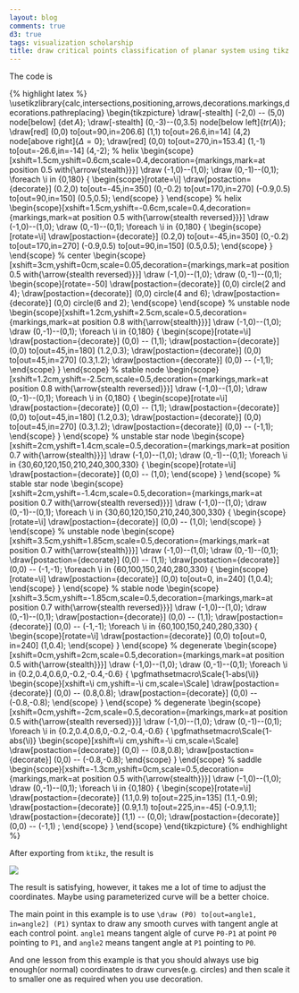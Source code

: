 ```yaml
---
layout: blog
comments: true
d3: true
tags: visualization scholarship
title: draw critical points classification of planar system using tikz
---
```


The code is 

{% highlight latex %}
\usetikzlibrary{calc,intersections,positioning,arrows,decorations.markings,decorations.pathreplacing}
\begin{tikzpicture}
\draw[-stealth] (-2,0) -- (5,0) node[below] {$\det A$};
\draw[-stealth] (0,-3)--(0,3.5) node[below left]{$tr(A)$};
\draw[red] (0,0) to[out=90,in=206.6] (1,1) to[out=26.6,in=14] (4,2) node[above right]{$\Delta=0$};
\draw[red] (0,0) to[out=270,in=153.4] (1,-1) to[out=-26.6,in=-14] (4,-2);
% helix
\begin{scope}[xshift=1.5cm,yshift=0.6cm,scale=0.4,decoration={markings,mark=at position 0.5 with{\arrow{stealth}}}]
\draw (-1,0)--(1,0);
\draw (0,-1)--(0,1);
\foreach \i in {0,180} {
\begin{scope}[rotate=\i]
\draw[postaction={decorate}] (0.2,0) to[out=-45,in=350] (0,-0.2) to[out=170,in=270] (-0.9,0.5) to[out=90,in=150] (0.5,0.5);
\end{scope}
}
\end{scope}
% helix
\begin{scope}[xshift=1.5cm,yshift=-0.6cm,scale=0.4,decoration={markings,mark=at position 0.5 with{\arrow{stealth reversed}}}]
\draw (-1,0)--(1,0);
\draw (0,-1)--(0,1);
\foreach \i in {0,180} {
\begin{scope}[rotate=\i]
\draw[postaction={decorate}] (0.2,0) to[out=-45,in=350] (0,-0.2) to[out=170,in=270] (-0.9,0.5) to[out=90,in=150] (0.5,0.5);
\end{scope}
}
\end{scope}
% center
\begin{scope}[xshift=3cm,yshift=0cm,scale=0.05,decoration={markings,mark=at position 0.5 with{\arrow{stealth reversed}}}]
\draw (-1,0)--(1,0);
\draw (0,-1)--(0,1);
\begin{scope}[rotate=-50]
\draw[postaction={decorate}] (0,0) circle(2 and 4);
\draw[postaction={decorate}] (0,0) circle(4 and 6);
\draw[postaction={decorate}] (0,0) circle(6 and 2);
\end{scope}
\end{scope}
% unstable node
\begin{scope}[xshift=1.2cm,yshift=2.5cm,scale=0.5,decoration={markings,mark=at position 0.8 with{\arrow{stealth}}}]
\draw (-1,0)--(1,0);
\draw (0,-1)--(0,1);
\foreach \i in {0,180} {
\begin{scope}[rotate=\i]
\draw[postaction={decorate}] (0,0)  -- (1,1);
\draw[postaction={decorate}] (0,0) to[out=45,in=180] (1.2,0.3);
\draw[postaction={decorate}] (0,0) to[out=45,in=270] (0.3,1.2);
\draw[postaction={decorate}] (0,0) -- (-1,1);
\end{scope}
}
\end{scope}
% stable node
\begin{scope}[xshift=1.2cm,yshift=-2.5cm,scale=0.5,decoration={markings,mark=at position 0.8 with{\arrow{stealth reversed}}}]
\draw (-1,0)--(1,0);
\draw (0,-1)--(0,1);
\foreach \i in {0,180} {
\begin{scope}[rotate=\i]
\draw[postaction={decorate}] (0,0)  -- (1,1);
\draw[postaction={decorate}] (0,0) to[out=45,in=180] (1.2,0.3);
\draw[postaction={decorate}] (0,0) to[out=45,in=270] (0.3,1.2);
\draw[postaction={decorate}] (0,0) -- (-1,1);
\end{scope}
}
\end{scope}
% unstable star node
\begin{scope}[xshift=2cm,yshift=1.4cm,scale=0.5,decoration={markings,mark=at position 0.7 with{\arrow{stealth}}}]
\draw (-1,0)--(1,0);
\draw (0,-1)--(0,1);
\foreach \i in {30,60,120,150,210,240,300,330} {
	\begin{scope}[rotate=\i]
	\draw[postaction={decorate}] (0,0) -- (1,0);
	\end{scope}
}
\end{scope}
% stable star node
\begin{scope}[xshift=2cm,yshift=-1.4cm,scale=0.5,decoration={markings,mark=at position 0.7 with{\arrow{stealth reversed}}}]
\draw (-1,0)--(1,0);
\draw (0,-1)--(0,1);
\foreach \i in {30,60,120,150,210,240,300,330} {
	\begin{scope}[rotate=\i]
	\draw[postaction={decorate}] (0,0) -- (1,0);
	\end{scope}
}
\end{scope}
% unstable  node
\begin{scope}[xshift=3.5cm,yshift=1.85cm,scale=0.5,decoration={markings,mark=at position 0.7 with{\arrow{stealth}}}]
\draw (-1,0)--(1,0);
\draw (0,-1)--(0,1);
\draw[postaction={decorate}] (0,0) -- (1,1);
\draw[postaction={decorate}] (0,0) -- (-1,-1);
\foreach \i in {60,100,150,240,280,330} {
\begin{scope}[rotate=\i]
\draw[postaction={decorate}] (0,0) to[out=0, in=240] (1,0.4);
\end{scope}
}
\end{scope}
% stable  node
\begin{scope}[xshift=3.5cm,yshift=-1.85cm,scale=0.5,decoration={markings,mark=at position 0.7 with{\arrow{stealth reversed}}}]
\draw (-1,0)--(1,0);
\draw (0,-1)--(0,1);
\draw[postaction={decorate}] (0,0) -- (1,1);
\draw[postaction={decorate}] (0,0) -- (-1,-1);
\foreach \i in {60,100,150,240,280,330} {
\begin{scope}[rotate=\i]
\draw[postaction={decorate}] (0,0) to[out=0, in=240] (1,0.4);
\end{scope}
}
\end{scope}
% degenerate
\begin{scope}[xshift=0cm,yshift=2cm,scale=0.5,decoration={markings,mark=at position 0.5 with{\arrow{stealth}}}]
\draw (-1,0)--(1,0);
\draw (0,-1)--(0,1);
\foreach \i in {0.2,0.4,0.6,0,-0.2,-0.4,-0.6} {
\pgfmathsetmacro\Scale{1-abs(\i)}
\begin{scope}[xshift=\i cm,yshift=-\i cm,scale=\Scale]
\draw[postaction={decorate}] (0,0) -- (0.8,0.8);
\draw[postaction={decorate}] (0,0) -- (-0.8,-0.8);
\end{scope}
}
\end{scope}
% degenerate
\begin{scope}[xshift=0cm,yshift=-2cm,scale=0.5,decoration={markings,mark=at position 0.5 with{\arrow{stealth reversed}}}]
\draw (-1,0)--(1,0);
\draw (0,-1)--(0,1);
\foreach \i in {0.2,0.4,0.6,0,-0.2,-0.4,-0.6} {
\pgfmathsetmacro\Scale{1-abs(\i)}
\begin{scope}[xshift=\i cm,yshift=-\i cm,scale=\Scale]
\draw[postaction={decorate}] (0,0) -- (0.8,0.8);
\draw[postaction={decorate}] (0,0) -- (-0.8,-0.8);
\end{scope}
}
\end{scope}
% saddle
\begin{scope}[xshift=-1.3cm,yshift=0cm,scale=0.5,decoration={markings,mark=at position 0.5 with{\arrow{stealth}}}]
\draw (-1,0)--(1,0);
\draw (0,-1)--(0,1);
\foreach \i in {0,180} {
\begin{scope}[rotate=\i]
\draw[postaction={decorate}] (1.1,0.9) to[out=225,in=135] (1.1,-0.9);
\draw[postaction={decorate}] (0.9,1.1) to[out=225,in=-45] (-0.9,1.1);
\draw[postaction={decorate}] (1,1) -- (0,0);
\draw[postaction={decorate}] (0,0) -- (-1,1) ;
\end{scope}
}
\end{scope}
\end{tikzpicture}
{% endhighlight %}

After exporting from `ktikz`, the result is 

![](../img/critical_classfication.png)

The result is satisfying, however, it takes me a lot of time to adjust the coordinates. Maybe using parameterized curve will be a better choice.

The main point in this example is to use `\draw (P0) to[out=angle1, in=angle2] (P1)` syntax to draw any smooth curves with tangent angle at each control point. `angle1` means tangent algle of curve `P0-P1` at point `P0` pointing to `P1`, and `angle2` means tangent angle at `P1` pointing to `P0`.

<div id="vis">
<style>
.curve, .line , .dash, .arc {
fill: none;
stroke-width: 1px;
}
.curve {
stroke: red;
stroke-width: 3px;
}
.line, .arc{
stroke: white;
stroke-width: 1px;
}
.dash {
stroke: white;
stroke-width: 1px;
stroke-dasharray: 5,5;
}
</style>
<script>
var w = 300, h = 180;
var A = {x:100,y:60,t:"P0"};
var B = {x:200,y:70,t:"P1"};
var M1 = {x:130,y:130,t:"M1"};
var M2 = {x:170,y:130,t:"M2"};
var A1 = {x:150, y:60, t:"A1"};
var B1 = {x:250, y:70, t:"B1"};
var level = 20;
var svg = d3.select("#vis").append("svg:svg")
		.attr("width", w)
		.attr("height", h);
function x(d) { return d.x; }
function y(d) { return h-d.y; }
var lineFunc = d3.svg.line().x(x).y(y);
function interpolate(points, ratio) {
	if(arguments.length < 2 || ratio==undefined) ratio = 0.5;
	var r = [];
	r.push(points[0]);
	for(var i=1; i<points.length; i++) {
		var p0 = points[i-1], p1 = points[i];
		r.push({x:p0.x*(1-ratio)+p1.x*ratio, y:p0.y*(1-ratio)+p1.y*ratio});
	}
	r.push(points[points.length-1]);
	return r;
}
function getBezierCurve(points, level, ratio) {
	if(arguments.length < 2 || ratio==undefined) ratio = 0.5;
	var curve = points;
	for(var i=0;i<level;i++) {
		curve = interpolate(curve, ratio);
	}
	return curve;
}
function addArc(pos, startAngle, endAngle, innerRadius, outerRadius) {
	var arc = d3.svg.arc()
		.innerRadius(innerRadius)
		.outerRadius(outerRadius)
		.startAngle(startAngle)
		.endAngle(endAngle);
	return svg.append("path")
		.attr("class", "arc")
		.attr("d", arc)
		.attr("transform", "translate(" + x(pos) + "," + y(pos) + ")");
}
function getLineAngle(p1, p2) {
	var dx=x(p2)-x(p1), dy=y(p2)-y(p1);
	return Math.atan2(dy,dx);
}
function addAngleMark(center, p1, p2) {
	var angle1=getLineAngle(center, p1) + Math.PI/2.0;
	var angle2=getLineAngle(center, p2) + Math.PI/2.0;
	console.log(angle1);
	console.log(angle2);
	return addArc(center, angle1, angle2, 15,15);
}

var lines = svg.selectAll("path")
	.data([[A,M1],[B,M2]])
	.enter()
	.append("path")
	.attr("class", "line")
	.attr("d", lineFunc);
var dash1 = svg.append("path")
	.attr("d", lineFunc([A,A1]))
	.attr("class", "dash");
var dash2 = svg.append("path")
	.attr("d", lineFunc([B,B1]))
	.attr("class", "dash");
var arc1 = addAngleMark(A, A1, M1);
var arc2 = addAngleMark(B, B1, M2);
var curve = svg.selectAll("path.curve")
	.data([getBezierCurve([A,M1,M2,B],level)])
	.enter()
	.append("path")
	.attr("class", "curve")
	.attr("d", lineFunc);
var texts = svg.selectAll("text")
	.data([A,B])
	.enter()
	.append("text")
	.attr("x", x)
	.attr("y", function(d) { return y(d)+20; })
	.text(function(d) { return d.t; });
</script>
</div>

And one lesson from this example is that you should always use big enough(or normal) coordinates to draw curves(e.g. circles) and then scale it to smaller one as required when you use decoration.

